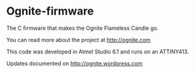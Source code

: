 Ognite-firmware
===============

The C firmware that makes the Ognite Flameless Candle go.

You can read more about the project at http://ognite.com

This code was developed in Atmel Studio 6.1 and runs on an ATTINY413.

Updates documented on http://ognite.wordpress.com

